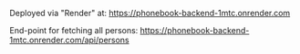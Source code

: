 Deployed via "Render" at: https://phonebook-backend-1mtc.onrender.com

End-point for fetching all persons: https://phonebook-backend-1mtc.onrender.com/api/persons
